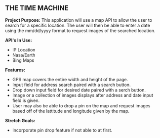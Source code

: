 **THE TIME MACHINE**
--------------------------------------
**Project Purpose:** This application will use a map API to  allow the user to search for a specific location. The user will then be able to enter a date using the mm/dd/yyyy format to request images of the searched location.

**API's In Use:** 

* IP Location 
* Nasa/Earth
* Bing Maps


**Features:**

* GPS map covers the entire width and height of the page.
* Input field for address search paired with a search button.
* Drop down input field for desired date paired with a serch button.
* Image or a collection of images displays after address and date input field is given.
* User may also be able to drop a pin on the map and request images based off of the lattitude and longitude given by the map.

**Stretch Goals:**

* Incorporate pin drop feature if not able to at first. 
